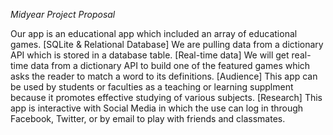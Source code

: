 *Midyear Project Proposal*

Our app is an educational app which included an array of educational games.
[SQLite & Relational Database] We are pulling data from a dictionary API which is stored in a database table.
[Real-time data] We will get real-time data from a dictionary API to build one of the featured
games which asks the reader to match a word to its definitions.
[Audience] This app can be used by students or faculties as a teaching or learning supplment because it promotes effective studying of various subjects.
[Research] This app is interactive with Social Media in which the use can log in through Facebook, Twitter, or by email to play with friends and classmates.
